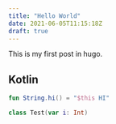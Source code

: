 ```yaml
---
title: "Hello World"
date: 2021-06-05T11:15:18Z
draft: true
---
```


This is my first post in hugo.

## Kotlin

```kotlin
fun String.hi() = "$this HI"

class Test(var i: Int)
```
